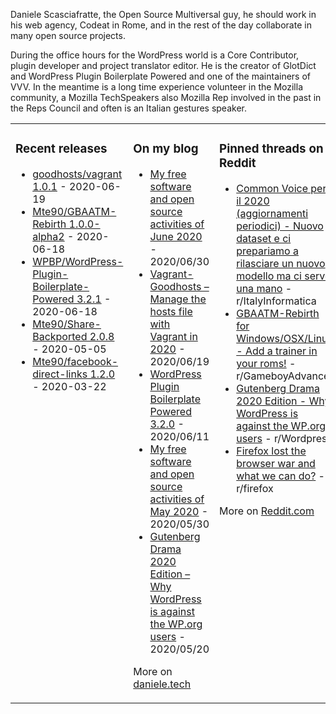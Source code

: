 Daniele Scasciafratte, the Open Source Multiversal guy, he should work in his web agency, Codeat in Rome, and in the rest of the day collaborate in many open source projects.

During the office hours for the WordPress world is a Core Contributor, plugin developer and project translator editor. He is the creator of GlotDict and WordPress Plugin Boilerplate Powered and one of the maintainers of VVV.
In the meantime is a long time experience volunteer in the Mozilla community, a Mozilla TechSpeakers also Mozilla Rep involved in the past in the Reps Council and often is an Italian gestures speaker.

<table><tr><td valign="top">

### Recent releases
<!-- recent_releases starts -->
* [goodhosts/vagrant 1.0.1](https://github.com/goodhosts/vagrant/releases/tag/1.0.1) - 2020-06-19
* [Mte90/GBAATM-Rebirth 1.0.0-alpha2](https://github.com/Mte90/GBAATM-Rebirth/releases/tag/pre-1.0.0-alpha2) - 2020-06-18
* [WPBP/WordPress-Plugin-Boilerplate-Powered 3.2.1](https://github.com/WPBP/WordPress-Plugin-Boilerplate-Powered/releases/tag/3.2.1) - 2020-06-18
* [Mte90/Share-Backported 2.0.8](https://github.com/Mte90/Share-Backported/releases/tag/2.0.8) - 2020-05-05
* [Mte90/facebook-direct-links 1.2.0](https://github.com/Mte90/facebook-direct-links/releases/tag/1.2.0) - 2020-03-22
<!-- recent_releases ends -->
</td><td valign="top">

### On my blog
<!-- blog starts -->
* [My free software and open source activities of June 2020](https://daniele.tech/2020/06/my-free-software-and-open-source-activities-of-june-2020/) - 2020/06/30
* [Vagrant-Goodhosts – Manage the hosts file with Vagrant in 2020](https://daniele.tech/2020/06/vagrant-goodhosts-manage-the-hosts-file-with-vagrant-in-2020/) - 2020/06/19
* [WordPress Plugin Boilerplate Powered 3.2.0](https://github.com/WPBP/WordPress-Plugin-Boilerplate-Powered/releases/tag/3.2.0) - 2020/06/11
* [My free software and open source activities of May 2020](https://daniele.tech/2020/05/my-free-software-and-open-source-activities-of-may-2020/) - 2020/05/30
* [Gutenberg Drama 2020 Edition – Why WordPress is against the WP.org users](https://daniele.tech/2020/05/gutenberg-drama-2020-edition-why-wordpress-is-against-the-wp-org-users/) - 2020/05/20
<!-- blog ends -->
More on [daniele.tech](https://daniele.tech/)
</td><td valign="top">

### Pinned threads on Reddit
<!-- reddit_pinned starts -->
* [Common Voice per il 2020 (aggiornamenti periodici) - Nuovo dataset e ci prepariamo a rilasciare un nuovo modello ma ci serve una mano](https://discourse.mozilla.org/t/common-voice-per-il-2020-aggiornamenti-periodici/51903/4) - r/ItalyInformatica
* [GBAATM-Rebirth for Windows/OSX/Linux - Add a trainer in your roms!](https://www.reddit.com/r/GameboyAdvance/comments/gzjulk/gbaatmrebirth_for_windowsosxlinux_add_a_trainer/) - r/GameboyAdvance
* [Gutenberg Drama 2020 Edition - Why WordPress is against the WP.org users](https://daniele.tech/2020/05/gutenberg-drama-2020-edition-why-wordpress-is-against-the-wp-org-users/) - r/Wordpress
* [Firefox lost the browser war and what we can do?](https://daniele.tech/2020/02/firefox-lost-the-browser-war-and-what-we-can-do/) - r/firefox
<!-- reddit_pinned ends -->
More on [Reddit.com](https://www.reddit.com/user/Mte90)
</td></tr></table>
